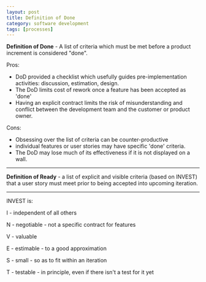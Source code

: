 ```yaml
---
layout: post
title: Definition of Done
category: software development
tags: [processes]
---
```


**Definition of Done** - A list of criteria which must be met before a product increment is considered "done". 

Pros:

- DoD provided a checklist which usefully guides pre-implementation activities: discussion, estimation, design.
- The DoD limits cost of rework once a feature has been accepted as 'done'
- Having an explicit contract limits the risk of misunderstanding and conflict between the development team and the customer or product owner.

Cons:

- Obsessing over the list of criteria can be counter-productive
- individual features or user stories may have specific 'done' criteria.
- The DoD may lose much of its effectiveness if it is not displayed on a wall.

---

**Definition of Ready** - a list of explicit and visible criteria (based on INVEST) that a user story must meet prior to being accepted into upcoming iteration.

---

INVEST is:

I - independent of all others

N - negotiable - not a specific contract for features

V - valuable

E - estimable - to a good approximation

S - small - so as to fit within an iteration

T - testable - in principle, even if there isn't a test for it yet